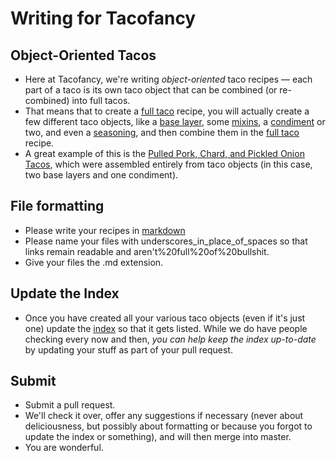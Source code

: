 Writing for Tacofancy
====================

Object-Oriented Tacos
--------------------
* Here at Tacofancy, we're writing _object-oriented_ taco recipes — each part of a taco is its own taco object that can be combined (or re-combined) into full tacos. 
* That means that to create a [full taco](/full_tacos) recipe, you will actually create a few different taco objects, like a [base layer](/base_layers), some [mixins](/mixins), a [condiment](/condiments) or two, and even a [seasoning](/seasonings), and then combine them in the [full taco](/full_tacos) recipe.
* A great example of this is the [Pulled Pork, Chard, and Pickled Onion Tacos](/full_tacos/pork_chard_onion.md), which were assembled entirely from taco objects (in this case, two base layers and one condiment).

File formatting
--------------
* Please write your recipes in [markdown](http://daringfireball.net/projects/markdown/basics)
* Please name your files with underscores_in_place_of_spaces so that links remain readable and aren't%20full%20of%20bullshit. 
* Give your files the .md extension.

Update the Index
----------------
* Once you have created all your various taco objects (even if it's just one) update the [index](INDEX.md) so that it gets listed. While we do have people checking every now and then, *you can help keep the index up-to-date* by updating your stuff as part of your pull request.

Submit
------
* Submit a pull request. 
* We'll check it over, offer any suggestions if necessary (never about deliciousness, but possibly about formatting or because you forgot to update the index or something), and will then merge into master.
* You are wonderful. 